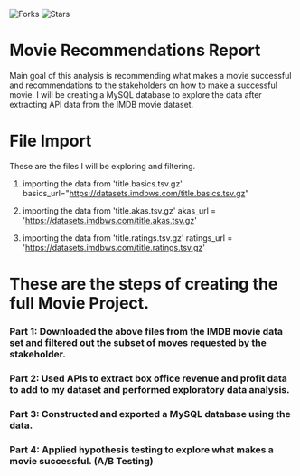 ![Forks](https://img.shields.io/badge/forks-44-blue)
![Stars](https://img.shields.io/badge/stars-13-yellow)

# Movie Recommendations Report 
Main goal of this analysis is recommending what makes a movie successful and recommendations to the stakeholders on how to make a successful movie.  I will be creating a MySQL database to explore the data after extracting API data from the IMDB movie dataset. 

# File Import 
These are the files I will be exploring and filtering. 
1. importing the data from 'title.basics.tsv.gz'
    basics_url="https://datasets.imdbws.com/title.basics.tsv.gz"
 
2. importing the data from 'title.akas.tsv.gz'
    akas_url = 'https://datasets.imdbws.com/title.akas.tsv.gz'
   
3. importing the data from 'title.ratings.tsv.gz'
   ratings_url = 'https://datasets.imdbws.com/title.ratings.tsv.gz'
 

 
 
 # These are the steps of creating the full Movie Project. 
 
### Part 1: Downloaded the above files from the IMDB movie data set and filtered out the subset of moves requested by the stakeholder. 
### Part 2: Used APIs to extract box office revenue and profit data to add to my dataset and performed exploratory data analysis. 
### Part 3: Constructed and exported a MySQL database using the data. 
### Part 4: Applied hypothesis testing to explore what makes a movie successful. (A/B Testing)

 
 
